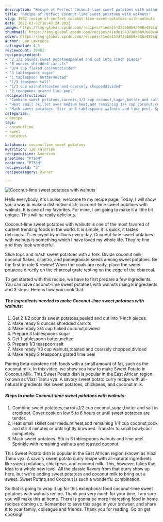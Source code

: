 ```yaml
---
description: "Recipe of Perfect Coconut-lime sweet potatoes with walnuts"
title: "Recipe of Perfect Coconut-lime sweet potatoes with walnuts"
slug: 4937-recipe-of-perfect-coconut-lime-sweet-potatoes-with-walnuts
date: 2022-03-02T18:49:24.203Z
image: https://img-global.cpcdn.com/recipes/41ede154373eb8b9/680x482cq70/coconut-lime-sweet-potatoes-with-walnuts-recipe-main-photo.jpg
thumbnail: https://img-global.cpcdn.com/recipes/41ede154373eb8b9/680x482cq70/coconut-lime-sweet-potatoes-with-walnuts-recipe-main-photo.jpg
cover: https://img-global.cpcdn.com/recipes/41ede154373eb8b9/680x482cq70/coconut-lime-sweet-potatoes-with-walnuts-recipe-main-photo.jpg
author: Lee Lawrence
ratingvalue: 4.5
reviewcount: 30483
recipeingredient:
- "2 1/2 pounds sweet potatoespeeled and cut into 1inch pieces"
- "8 ounces shredded carrots"
- "3/4 cup flaked coconutdivided"
- "3 tablespoons sugar"
- "1 tablespoon buttermelted"
- "1/3 teaspoon salt"
- "1/3 cup walnutstoasted and coarsely choppeddivided"
- "2 teaspoons grated lime peel"
recipeinstructions:
- "Combine sweet potatoes,carrots,1/2 cup coconut,sugar,butter and salt in crockpot. Cover;cook on low 5 to 6 hours or until sweet potatoes are tender."
- "Heat small skillet over medium heat,add remaining 1/4 cup coconut;cook and stir 4 minutes or until lightly browned. Transfer to small bowl;cool completely."
- "Mash sweet potatoes. Stir in 3 tablespoons walnuts and lime peel. Sprinkle with remaining walnuts and toasted coconut."
categories:
- Recipe
tags:
- coconutlime
- sweet
- potatoes

katakunci: coconutlime sweet potatoes 
nutrition: 128 calories
recipecuisine: American
preptime: "PT10M"
cooktime: "PT30M"
recipeyield: "3"
recipecategory: Dinner

---
```



![Coconut-lime sweet potatoes with walnuts](https://img-global.cpcdn.com/recipes/41ede154373eb8b9/680x482cq70/coconut-lime-sweet-potatoes-with-walnuts-recipe-main-photo.jpg)

Hello everybody, it's Louise, welcome to my recipe page. Today, I will show you a way to make a distinctive dish, coconut-lime sweet potatoes with walnuts. It is one of my favorites. For mine, I am going to make it a little bit unique. This will be really delicious.

Coconut-lime sweet potatoes with walnuts is one of the most favored of current trending foods in the world. It is simple, it is quick, it tastes delicious. It's enjoyed by millions every day. Coconut-lime sweet potatoes with walnuts is something which I have loved my whole life. They're fine and they look wonderful.

Slice tops and mash sweet potatoes with a fork. Divide coconut milk, coconut flakes, cilantro, and pomegranate seeds among sweet potatoes. Be the first to rate &amp; review! When the coals are ready, place the sweet potatoes directly on the charcoal grate resting on the edge of the charcoal.


To get started with this recipe, we have to first prepare a few ingredients. You can have coconut-lime sweet potatoes with walnuts using 8 ingredients and 3 steps. Here is how you cook that.

<!--inarticleads1-->

##### The ingredients needed to make Coconut-lime sweet potatoes with walnuts:

1. Get 2 1/2 pounds sweet potatoes,peeled and cut into 1-inch pieces
1. Make ready 8 ounces shredded carrots
1. Make ready 3/4 cup flaked coconut,divided
1. Prepare 3 tablespoons sugar
1. Get 1 tablespoon butter,melted
1. Prepare 1/3 teaspoon salt
1. Make ready 1/3 cup walnuts,toasted and coarsely chopped,divided
1. Make ready 2 teaspoons grated lime peel


Pairing beta-carotene rich foods with a small amount of fat, such as the coconut milk. In this video, we show you how to make Sweet Potato in Coconut Milk. This Sweet Potato dish is popular in the East African region (known as Viazi Tamu vya. A savory sweet potato curry recipe with all-natural ingredients like sweet potatoes, chickpeas, and coconut milk. 

<!--inarticleads2-->

##### Steps to make Coconut-lime sweet potatoes with walnuts:

1. Combine sweet potatoes,carrots,1/2 cup coconut,sugar,butter and salt in crockpot. Cover;cook on low 5 to 6 hours or until sweet potatoes are tender.
1. Heat small skillet over medium heat,add remaining 1/4 cup coconut;cook and stir 4 minutes or until lightly browned. Transfer to small bowl;cool completely.
1. Mash sweet potatoes. Stir in 3 tablespoons walnuts and lime peel. Sprinkle with remaining walnuts and toasted coconut.


This Sweet Potato dish is popular in the East African region (known as Viazi Tamu vya. A savory sweet potato curry recipe with all-natural ingredients like sweet potatoes, chickpeas, and coconut milk. This, however, takes that idea to a whole new level. All the classic flavors from that curry show up here, but we&#39;re adding sweet potatoes and coconut milk to bring out a sweet. Sweet Potato and Coconut is such a wonderful combination. 

So that is going to wrap it up for this exceptional food coconut-lime sweet potatoes with walnuts recipe. Thank you very much for your time. I am sure you will make this at home. There is gonna be more interesting food in home recipes coming up. Remember to save this page in your browser, and share it to your family, colleague and friends. Thank you for reading. Go on get cooking!
